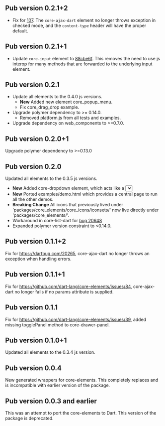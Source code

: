 ## Pub version 0.2.1+2
  * Fix for [107](https://github.com/dart-lang/core-elements/issues/107).
    The `core-ajax-dart` element no longer throws exception in checked mode, and
    the `content-type` header will have the proper default.

## Pub version 0.2.1+1

  * Update `core-input` element to
    [88cbe6f](https://github.com/Polymer/core-input/commit/88cbe6f). This
    removes the need to use js interop for many methods that are forwarded to
    the underlying input element.

## Pub version 0.2.1

  * Update all elements to the 0.4.0 js versions.
    * **New** Added new element core_popup_menu.
    * Fix core_drag_drop example.
  * Upgrade polymer dependency to >= 0.14.0.
    * Removed platform.js from all tests and examples.
  * Upgrade dependency on web_components to >=0.7.0.

## Pub version 0.2.0+1

Upgrade polymer dependency to >=0.13.0

## Pub version 0.2.0

Updated all elements to the 0.3.5 js versions.

  * **New** Added core-dropdown element, which acts like a <select> tag.
  * **New** Ported examples/demo.html which provides a central page to run all
    the other demos.
  * **Breaking Change** All icons that previously lived under 
    'packages/core_elements/core_icons/iconsets/' now live directly under
    'packages/core_elements/'.
  * Workaround in core-list-dart for [bug
20648](https://code.google.com/p/dart/issues/detail?id=20648)
  * Expanded polymer version constraint to <0.14.0.

## Pub version 0.1.1+2

Fix for https://dartbug.com/20265, core-ajax-dart no longer throws an exception
when handling errors.

## Pub version 0.1.1+1

Fix for https://github.com/dart-lang/core-elements/issues/84, core-ajax-dart no
longer fails if no params attribute is supplied.

## Pub version 0.1.1

Fix for https://github.com/dart-lang/core-elements/issues/39, added missing
togglePanel method to core-drawer-panel.

## Pub version 0.1.0+1

Updated all elements to the 0.3.4 js version.

## Pub version 0.0.4

New generated wrappers for core-elements. This completely replaces and is
incompatible with earlier version of the package.

## Pub version 0.0.3 and earlier

This was an attempt to port the core-elements to Dart. This version of the
package is deprecated.
